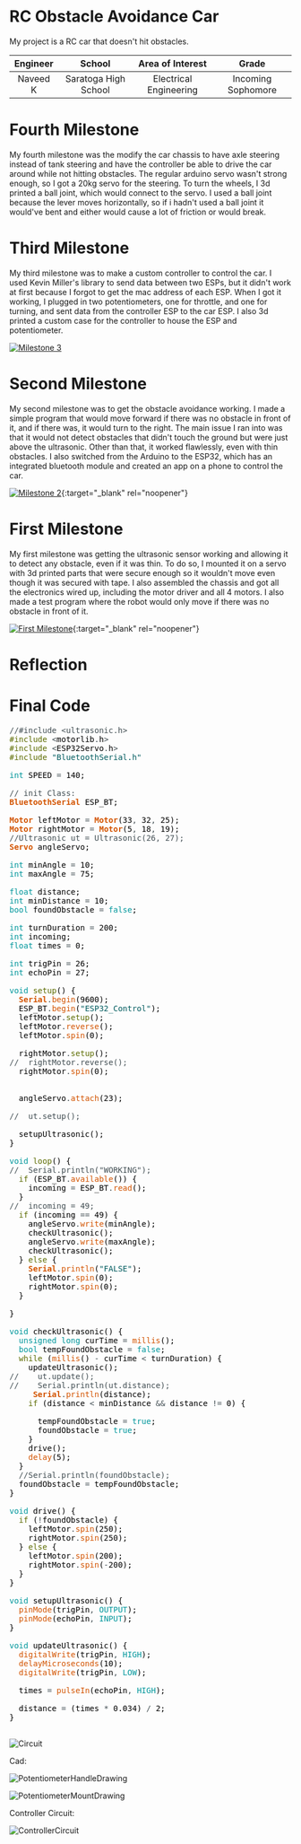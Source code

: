 ﻿# RC Obstacle Avoidance Car
My project is a RC car that doesn't hit obstacles. 

| **Engineer** | **School** | **Area of Interest** | **Grade** |
|:--:|:--:|:--:|:--:|
| Naveed K | Saratoga High School | Electrical Engineering | Incoming Sophomore

# Fourth Milestone
My fourth milestone was the modify the car chassis to have axle steering instead of tank steering and have the controller be able to drive the car around while not hitting obstacles. The regular arduino servo wasn't strong enough, so I got a 20kg servo for the steering. To turn the wheels, I 3d printed a ball joint, which would connect to the servo. I used a ball joint because the lever moves horizontally, so if i hadn't used a ball joint it would've bent and either would cause a lot of friction or would break. 

# Third Milestone
My third milestone was to make a custom controller to control the car. I used Kevin Miller's library to send data between two ESPs, but it didn't work at first because I forgot to get the mac address of each ESP. When I got it working, I plugged in two potentiometers, one for throttle, and one for turning, and sent data from the controller ESP to the car ESP. I also 3d printed a custom case for the controller to house the ESP and potentiometer. 

[![Milestone 3](https://res.cloudinary.com/marcomontalbano/image/upload/v1626926754/video_to_markdown/images/youtube---1FtQ3vBvkw-c05b58ac6eb4c4700831b2b3070cd403.jpg)](https://www.youtube.com/watch?v=-1FtQ3vBvkw "Milestone 3")

# Second Milestone
My second milestone was to get the obstacle avoidance working. I made a simple program that would move forward if there was no obstacle in front of it, and if there was, it would turn to the right. The main issue I ran into was that it would not detect obstacles that didn't touch the ground but were just above the ultrasonic. Other than that, it worked flawlessly, even with thin obstacles. I also switched from the Arduino to the ESP32, which has an integrated bluetooth module and created an app on a phone to control the car. 

[![Milestone 2](https://res.cloudinary.com/marcomontalbano/image/upload/v1625244690/video_to_markdown/images/youtube--ZUHUf0RwTek-c05b58ac6eb4c4700831b2b3070cd403.jpg)](https://www.youtube.com/watch?v=ZUHUf0RwTek "Second Milestone"){:target="_blank" rel="noopener"}

# First Milestone


My first milestone was getting the ultrasonic sensor working and allowing it to detect any obstacle, even if it was thin. To do so, I mounted it on a servo with 3d printed parts that were secure enough so it wouldn't move even though it was secured with tape. I also assembled the chassis and got all the electronics wired up, including the motor driver and all 4 motors. I also made a test program where the robot would only move if there was no obstacle in front of it.

[![First Milestone](https://res.cloudinary.com/marcomontalbano/image/upload/v1624639229/video_to_markdown/images/youtube--BcDiVngkLWw-c05b58ac6eb4c4700831b2b3070cd403.jpg)](https://www.youtube.com/watch?v=BcDiVngkLWw "First Milestone"){:target="_blank" rel="noopener"}

# Reflection

# Final Code
<pre>
<font color="#434f54">&#47;&#47;#include &lt;ultrasonic.h&gt;</font>
<font color="#5e6d03">#include</font> <font color="#434f54">&lt;</font><font color="#000000">motorlib</font><font color="#434f54">.</font><font color="#000000">h</font><font color="#434f54">&gt;</font>
<font color="#5e6d03">#include</font> <font color="#434f54">&lt;</font><font color="#000000">ESP32Servo</font><font color="#434f54">.</font><font color="#000000">h</font><font color="#434f54">&gt;</font>
<font color="#5e6d03">#include</font> <font color="#005c5f">&#34;BluetoothSerial.h&#34;</font> 

<font color="#00979c">int</font> <font color="#000000">SPEED</font> <font color="#434f54">=</font> <font color="#000000">140</font><font color="#000000">;</font>

<font color="#434f54">&#47;&#47; init Class:</font>
<b><font color="#d35400">BluetoothSerial</font></b> <font color="#000000">ESP_BT</font><font color="#000000">;</font> 

<b><font color="#d35400">Motor</font></b> <font color="#000000">leftMotor</font> <font color="#434f54">=</font> <b><font color="#d35400">Motor</font></b><font color="#000000">(</font><font color="#000000">33</font><font color="#434f54">,</font> <font color="#000000">32</font><font color="#434f54">,</font> <font color="#000000">25</font><font color="#000000">)</font><font color="#000000">;</font>
<b><font color="#d35400">Motor</font></b> <font color="#000000">rightMotor</font> <font color="#434f54">=</font> <b><font color="#d35400">Motor</font></b><font color="#000000">(</font><font color="#000000">5</font><font color="#434f54">,</font> <font color="#000000">18</font><font color="#434f54">,</font> <font color="#000000">19</font><font color="#000000">)</font><font color="#000000">;</font>
<font color="#434f54">&#47;&#47;Ultrasonic ut = Ultrasonic(26, 27);</font>
<b><font color="#d35400">Servo</font></b> <font color="#000000">angleServo</font><font color="#000000">;</font>

<font color="#00979c">int</font> <font color="#000000">minAngle</font> <font color="#434f54">=</font> <font color="#000000">10</font><font color="#000000">;</font>
<font color="#00979c">int</font> <font color="#000000">maxAngle</font> <font color="#434f54">=</font> <font color="#000000">75</font><font color="#000000">;</font>

<font color="#00979c">float</font> <font color="#000000">distance</font><font color="#000000">;</font>
<font color="#00979c">int</font> <font color="#000000">minDistance</font> <font color="#434f54">=</font> <font color="#000000">10</font><font color="#000000">;</font>
<font color="#00979c">bool</font> <font color="#000000">foundObstacle</font> <font color="#434f54">=</font> <font color="#00979c">false</font><font color="#000000">;</font>

<font color="#00979c">int</font> <font color="#000000">turnDuration</font> <font color="#434f54">=</font> <font color="#000000">200</font><font color="#000000">;</font>
<font color="#00979c">int</font> <font color="#000000">incoming</font><font color="#000000">;</font>
<font color="#00979c">float</font> <font color="#000000">times</font> <font color="#434f54">=</font> <font color="#000000">0</font><font color="#000000">;</font>

<font color="#00979c">int</font> <font color="#000000">trigPin</font> <font color="#434f54">=</font> <font color="#000000">26</font><font color="#000000">;</font>
<font color="#00979c">int</font> <font color="#000000">echoPin</font> <font color="#434f54">=</font> <font color="#000000">27</font><font color="#000000">;</font>

<font color="#00979c">void</font> <font color="#5e6d03">setup</font><font color="#000000">(</font><font color="#000000">)</font> <font color="#000000">{</font>
 &nbsp;<b><font color="#d35400">Serial</font></b><font color="#434f54">.</font><font color="#d35400">begin</font><font color="#000000">(</font><font color="#000000">9600</font><font color="#000000">)</font><font color="#000000">;</font>
 &nbsp;<font color="#000000">ESP_BT</font><font color="#434f54">.</font><font color="#d35400">begin</font><font color="#000000">(</font><font color="#005c5f">&#34;ESP32_Control&#34;</font><font color="#000000">)</font><font color="#000000">;</font>
 &nbsp;<font color="#000000">leftMotor</font><font color="#434f54">.</font><font color="#5e6d03">setup</font><font color="#000000">(</font><font color="#000000">)</font><font color="#000000">;</font>
 &nbsp;<font color="#000000">leftMotor</font><font color="#434f54">.</font><font color="#d35400">reverse</font><font color="#000000">(</font><font color="#000000">)</font><font color="#000000">;</font>
 &nbsp;<font color="#000000">leftMotor</font><font color="#434f54">.</font><font color="#d35400">spin</font><font color="#000000">(</font><font color="#000000">0</font><font color="#000000">)</font><font color="#000000">;</font>

 &nbsp;<font color="#000000">rightMotor</font><font color="#434f54">.</font><font color="#5e6d03">setup</font><font color="#000000">(</font><font color="#000000">)</font><font color="#000000">;</font>
<font color="#434f54">&#47;&#47; &nbsp;rightMotor.reverse();</font>
 &nbsp;<font color="#000000">rightMotor</font><font color="#434f54">.</font><font color="#d35400">spin</font><font color="#000000">(</font><font color="#000000">0</font><font color="#000000">)</font><font color="#000000">;</font>
 &nbsp;

 &nbsp;<font color="#000000">angleServo</font><font color="#434f54">.</font><font color="#d35400">attach</font><font color="#000000">(</font><font color="#000000">23</font><font color="#000000">)</font><font color="#000000">;</font>

<font color="#434f54">&#47;&#47; &nbsp;ut.setup();</font>

 &nbsp;<font color="#000000">setupUltrasonic</font><font color="#000000">(</font><font color="#000000">)</font><font color="#000000">;</font>
<font color="#000000">}</font>

<font color="#00979c">void</font> <font color="#5e6d03">loop</font><font color="#000000">(</font><font color="#000000">)</font> <font color="#000000">{</font>
<font color="#434f54">&#47;&#47; &nbsp;Serial.println(&#34;WORKING&#34;);</font>
 &nbsp;<font color="#5e6d03">if</font> <font color="#000000">(</font><font color="#000000">ESP_BT</font><font color="#434f54">.</font><font color="#d35400">available</font><font color="#000000">(</font><font color="#000000">)</font><font color="#000000">)</font> <font color="#000000">{</font>
 &nbsp;&nbsp;&nbsp;<font color="#000000">incoming</font> <font color="#434f54">=</font> <font color="#000000">ESP_BT</font><font color="#434f54">.</font><font color="#d35400">read</font><font color="#000000">(</font><font color="#000000">)</font><font color="#000000">;</font>
 &nbsp;<font color="#000000">}</font>
<font color="#434f54">&#47;&#47; &nbsp;incoming = 49;</font>
 &nbsp;<font color="#5e6d03">if</font> <font color="#000000">(</font><font color="#000000">incoming</font> <font color="#434f54">==</font> <font color="#000000">49</font><font color="#000000">)</font> <font color="#000000">{</font>
 &nbsp;&nbsp;&nbsp;<font color="#000000">angleServo</font><font color="#434f54">.</font><font color="#d35400">write</font><font color="#000000">(</font><font color="#000000">minAngle</font><font color="#000000">)</font><font color="#000000">;</font>
 &nbsp;&nbsp;&nbsp;<font color="#000000">checkUltrasonic</font><font color="#000000">(</font><font color="#000000">)</font><font color="#000000">;</font>
 &nbsp;&nbsp;&nbsp;<font color="#000000">angleServo</font><font color="#434f54">.</font><font color="#d35400">write</font><font color="#000000">(</font><font color="#000000">maxAngle</font><font color="#000000">)</font><font color="#000000">;</font>
 &nbsp;&nbsp;&nbsp;<font color="#000000">checkUltrasonic</font><font color="#000000">(</font><font color="#000000">)</font><font color="#000000">;</font>
 &nbsp;<font color="#000000">}</font> <font color="#5e6d03">else</font> <font color="#000000">{</font>
 &nbsp;&nbsp;&nbsp;<b><font color="#d35400">Serial</font></b><font color="#434f54">.</font><font color="#d35400">println</font><font color="#000000">(</font><font color="#005c5f">&#34;FALSE&#34;</font><font color="#000000">)</font><font color="#000000">;</font>
 &nbsp;&nbsp;&nbsp;<font color="#000000">leftMotor</font><font color="#434f54">.</font><font color="#d35400">spin</font><font color="#000000">(</font><font color="#000000">0</font><font color="#000000">)</font><font color="#000000">;</font>
 &nbsp;&nbsp;&nbsp;<font color="#000000">rightMotor</font><font color="#434f54">.</font><font color="#d35400">spin</font><font color="#000000">(</font><font color="#000000">0</font><font color="#000000">)</font><font color="#000000">;</font>
 &nbsp;<font color="#000000">}</font>
 &nbsp;
<font color="#000000">}</font>

<font color="#00979c">void</font> <font color="#000000">checkUltrasonic</font><font color="#000000">(</font><font color="#000000">)</font> <font color="#000000">{</font>
 &nbsp;<font color="#00979c">unsigned</font> <font color="#00979c">long</font> <font color="#000000">curTime</font> <font color="#434f54">=</font> <font color="#d35400">millis</font><font color="#000000">(</font><font color="#000000">)</font><font color="#000000">;</font>
 &nbsp;<font color="#00979c">bool</font> <font color="#000000">tempFoundObstacle</font> <font color="#434f54">=</font> <font color="#00979c">false</font><font color="#000000">;</font>
 &nbsp;<font color="#5e6d03">while</font> <font color="#000000">(</font><font color="#d35400">millis</font><font color="#000000">(</font><font color="#000000">)</font> <font color="#434f54">-</font> <font color="#000000">curTime</font> <font color="#434f54">&lt;</font> <font color="#000000">turnDuration</font><font color="#000000">)</font> <font color="#000000">{</font>
 &nbsp;&nbsp;&nbsp;<font color="#000000">updateUltrasonic</font><font color="#000000">(</font><font color="#000000">)</font><font color="#000000">;</font>
<font color="#434f54">&#47;&#47; &nbsp;&nbsp;&nbsp;ut.update();</font>
<font color="#434f54">&#47;&#47; &nbsp;&nbsp;&nbsp;Serial.println(ut.distance);</font>
 &nbsp;&nbsp;&nbsp;&nbsp;<b><font color="#d35400">Serial</font></b><font color="#434f54">.</font><font color="#d35400">println</font><font color="#000000">(</font><font color="#000000">distance</font><font color="#000000">)</font><font color="#000000">;</font>
 &nbsp;&nbsp;&nbsp;<font color="#5e6d03">if</font> <font color="#000000">(</font><font color="#000000">distance</font> <font color="#434f54">&lt;</font> <font color="#000000">minDistance</font> <font color="#434f54">&amp;&amp;</font> <font color="#000000">distance</font> <font color="#434f54">!=</font> <font color="#000000">0</font><font color="#000000">)</font> <font color="#000000">{</font>
 &nbsp;&nbsp;&nbsp;&nbsp;&nbsp;
 &nbsp;&nbsp;&nbsp;&nbsp;&nbsp;<font color="#000000">tempFoundObstacle</font> <font color="#434f54">=</font> <font color="#00979c">true</font><font color="#000000">;</font>
 &nbsp;&nbsp;&nbsp;&nbsp;&nbsp;<font color="#000000">foundObstacle</font> <font color="#434f54">=</font> <font color="#00979c">true</font><font color="#000000">;</font>
 &nbsp;&nbsp;&nbsp;<font color="#000000">}</font>
 &nbsp;&nbsp;&nbsp;<font color="#000000">drive</font><font color="#000000">(</font><font color="#000000">)</font><font color="#000000">;</font>
 &nbsp;&nbsp;&nbsp;<font color="#d35400">delay</font><font color="#000000">(</font><font color="#000000">5</font><font color="#000000">)</font><font color="#000000">;</font>
 &nbsp;<font color="#000000">}</font>
 &nbsp;<font color="#434f54">&#47;&#47;Serial.println(foundObstacle);</font>
 &nbsp;<font color="#000000">foundObstacle</font> <font color="#434f54">=</font> <font color="#000000">tempFoundObstacle</font><font color="#000000">;</font>
<font color="#000000">}</font>

<font color="#00979c">void</font> <font color="#000000">drive</font><font color="#000000">(</font><font color="#000000">)</font> <font color="#000000">{</font>
 &nbsp;<font color="#5e6d03">if</font> <font color="#000000">(</font><font color="#434f54">!</font><font color="#000000">foundObstacle</font><font color="#000000">)</font> <font color="#000000">{</font>
 &nbsp;&nbsp;&nbsp;<font color="#000000">leftMotor</font><font color="#434f54">.</font><font color="#d35400">spin</font><font color="#000000">(</font><font color="#000000">250</font><font color="#000000">)</font><font color="#000000">;</font>
 &nbsp;&nbsp;&nbsp;<font color="#000000">rightMotor</font><font color="#434f54">.</font><font color="#d35400">spin</font><font color="#000000">(</font><font color="#000000">250</font><font color="#000000">)</font><font color="#000000">;</font>
 &nbsp;<font color="#000000">}</font> <font color="#5e6d03">else</font> <font color="#000000">{</font>
 &nbsp;&nbsp;&nbsp;<font color="#000000">leftMotor</font><font color="#434f54">.</font><font color="#d35400">spin</font><font color="#000000">(</font><font color="#000000">200</font><font color="#000000">)</font><font color="#000000">;</font>
 &nbsp;&nbsp;&nbsp;<font color="#000000">rightMotor</font><font color="#434f54">.</font><font color="#d35400">spin</font><font color="#000000">(</font><font color="#434f54">-</font><font color="#000000">200</font><font color="#000000">)</font><font color="#000000">;</font>
 &nbsp;<font color="#000000">}</font>
<font color="#000000">}</font>

<font color="#00979c">void</font> <font color="#000000">setupUltrasonic</font><font color="#000000">(</font><font color="#000000">)</font> <font color="#000000">{</font>
 &nbsp;<font color="#d35400">pinMode</font><font color="#000000">(</font><font color="#000000">trigPin</font><font color="#434f54">,</font> <font color="#00979c">OUTPUT</font><font color="#000000">)</font><font color="#000000">;</font>
 &nbsp;<font color="#d35400">pinMode</font><font color="#000000">(</font><font color="#000000">echoPin</font><font color="#434f54">,</font> <font color="#00979c">INPUT</font><font color="#000000">)</font><font color="#000000">;</font>
<font color="#000000">}</font>

<font color="#00979c">void</font> <font color="#000000">updateUltrasonic</font><font color="#000000">(</font><font color="#000000">)</font> <font color="#000000">{</font>
 &nbsp;<font color="#d35400">digitalWrite</font><font color="#000000">(</font><font color="#000000">trigPin</font><font color="#434f54">,</font> <font color="#00979c">HIGH</font><font color="#000000">)</font><font color="#000000">;</font>
 &nbsp;<font color="#d35400">delayMicroseconds</font><font color="#000000">(</font><font color="#000000">10</font><font color="#000000">)</font><font color="#000000">;</font>
 &nbsp;<font color="#d35400">digitalWrite</font><font color="#000000">(</font><font color="#000000">trigPin</font><font color="#434f54">,</font> <font color="#00979c">LOW</font><font color="#000000">)</font><font color="#000000">;</font>

 &nbsp;<font color="#000000">times</font> <font color="#434f54">=</font> <font color="#d35400">pulseIn</font><font color="#000000">(</font><font color="#000000">echoPin</font><font color="#434f54">,</font> <font color="#00979c">HIGH</font><font color="#000000">)</font><font color="#000000">;</font>

 &nbsp;<font color="#000000">distance</font> <font color="#434f54">=</font> <font color="#000000">(</font><font color="#000000">times</font> <font color="#434f54">*</font> <font color="#000000">0.034</font><font color="#000000">)</font> <font color="#434f54">&#47;</font> <font color="#000000">2</font><font color="#000000">;</font>
<font color="#000000">}</font>

</pre>

![Circuit](https://user-images.githubusercontent.com/86121861/123466858-b1d7e100-d5a4-11eb-8ac4-753f93b7f290.JPG)

Cad: 

![PotentiometerHandleDrawing](https://user-images.githubusercontent.com/86121861/125118957-46623900-e0a5-11eb-910a-2b6510d49ade.JPG)

![PotentiometerMountDrawing](https://user-images.githubusercontent.com/86121861/125118975-4c581a00-e0a5-11eb-855a-7c3b93d4c96f.JPG)

Controller Circuit:

![ControllerCircuit](https://user-images.githubusercontent.com/86121861/125980689-f67db829-a23b-4494-806a-ef16efa7f483.JPG)

